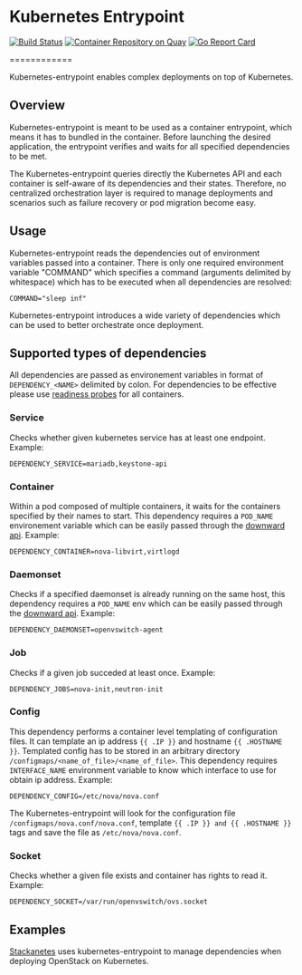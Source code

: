 # Kubernetes Entrypoint

[![Build Status](https://api.travis-ci.org/stackanetes/kubernetes-entrypoint.svg?branch=master "Build Status")](https://travis-ci.org/stackanetes/kubernetes-entrypoint)
[![Container Repository on Quay](https://quay.io/repository/stackanetes/kubernetes-entrypoint/status "Container Repository on Quay")](https://quay.io/repository/stackanetes/kubernetes-entrypoint)
[![Go Report Card](https://goreportcard.com/badge/stackanetes/kubernetes-entrypoint "Go Report Card")](https://goreportcard.com/report/stackanetes/kubernetes-entrypoint)


============

Kubernetes-entrypoint enables complex deployments on top of Kubernetes.

## Overview

Kubernetes-entrypoint is meant to be used as a container entrypoint, which means it has to bundled in the container. 
Before launching the desired application, the entrypoint verifies and waits for all specified dependencies to be met.

The Kubernetes-entrypoint queries directly the Kubernetes API and each container is self-aware of its dependencies and their states. 
Therefore, no centralized orchestration layer is required to manage deployments and scenarios such as failure recovery or pod migration become easy.

## Usage

Kubernetes-entrypoint reads the dependencies out of environment variables passed into a container.
There is only one required environment variable "COMMAND" which specifies a command (arguments delimited by whitespace) which has to be executed when all dependencies are resolved:

`COMMAND="sleep inf"`

Kubernetes-entrypoint introduces a wide variety of dependencies which can be used to better orchestrate once deployment.

## Supported types of dependencies

All dependencies are passed as environement variables in format of `DEPENDENCY_<NAME>` delimited by colon. For dependencies to be effective please use [readiness probes](http://kubernetes.io/docs/user-guide/production-pods/#liveness-and-readiness-probes-aka-health-checks) for all containers.

### Service
Checks whether given kubernetes service has at least one endpoint.  
Example:

`DEPENDENCY_SERVICE=mariadb,keystone-api`

### Container
Within a pod composed of multiple containers, it waits for the containers specified by their names to start.
This dependency requires a `POD_NAME` environement variable which can be easily passed through the [downward api](http://kubernetes.io/docs/user-guide/downward-api/).
Example:

`DEPENDENCY_CONTAINER=nova-libvirt,virtlogd`

### Daemonset
Checks if a specified daemonset is already running on the same host, this dependency requires a `POD_NAME`
env which can be easily passed through the [downward api](http://kubernetes.io/docs/user-guide/downward-api/).
Example:

`DEPENDENCY_DAEMONSET=openvswitch-agent`

### Job
Checks if a given job succeded at least once.
Example:

`DEPENDENCY_JOBS=nova-init,neutron-init`

### Config
This dependency performs a container level templating of configuration files. It can template an ip address `{{ .IP }}` and hostname `{{ .HOSTNAME }}`. 
Templated config has to be stored in an arbitrary directory `/configmaps/<name_of_file>/<name_of_file>`.
This dependency requires `INTERFACE_NAME` environment variable to know which interface to use for obtain ip address. 
Example:

`DEPENDENCY_CONFIG=/etc/nova/nova.conf`

The Kubernetes-entrypoint will look for the configuration file `/configmaps/nova.conf/nova.conf`, template 
`{{ .IP }} and {{ .HOSTNAME }}` tags and save the file as `/etc/nova/nova.conf`.

### Socket
Checks whether a given file exists and container has rights to read it.
Example:

`DEPENDENCY_SOCKET=/var/run/openvswitch/ovs.socket`

## Examples

[Stackanetes](http://github/stackanetes/stackanetes) uses kubernetes-entrypoint to manage dependencies when deploying OpenStack on Kubernetes.

